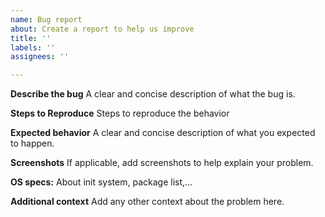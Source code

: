 ```yaml
---
name: Bug report
about: Create a report to help us improve
title: ''
labels: ''
assignees: ''

---
```


**Describe the bug**
A clear and concise description of what the bug is.

**Steps to Reproduce**
Steps to reproduce the behavior

**Expected behavior**
A clear and concise description of what you expected to happen.

**Screenshots**
If applicable, add screenshots to help explain your problem.

**OS specs:**
 About init system, package list,...

**Additional context**
Add any other context about the problem here.
